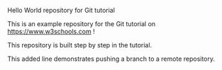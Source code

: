 Hello World repository for Git tutorial

This is an example repository for the Git tutorial on https://www.w3schools.com !

This repository is built step by step in the tutorial.

This added line demonstrates pushing a branch to a remote repository.